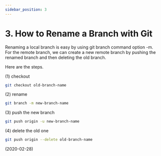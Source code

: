 ```yaml
---
sidebar_position: 3
---
```


# 3. How to Rename a Branch with Git

Renaming a local branch is easy by using git branch command option -m. For the remote branch, we can create a new remote branch by pushing the renamed branch and then deleting the old branch.

Here are the steps.

(1) checkout

```bash
git checkout old-branch-name
```

(2) rename

```bash
git branch -m new-branch-name
```

(3) push the new branch

```bash
git push origin -u new-branch-name
```

(4) delete the old one

```bash
git push origin --delete old-branch-name
```

(2020-02-28)
